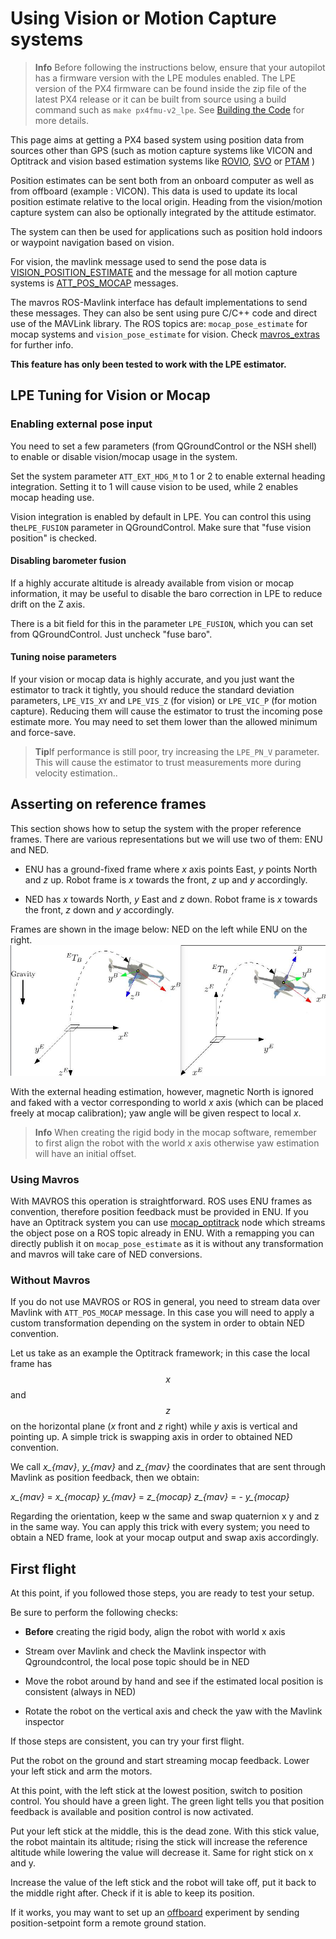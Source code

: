 # Using Vision or Motion Capture systems

> **Info** Before following the instructions below, ensure that your autopilot has a firmware version with the LPE modules enabled. The LPE version of the PX4 firmware can be found inside the zip file of the latest PX4 release or it can be built from source using a build command such as `make px4fmu-v2_lpe`. See [Building the Code](../setup/building_px4.md) for more details.

This page aims at getting a PX4 based system using position data from sources other than GPS (such as motion capture systems like VICON and Optitrack and vision based estimation systems like [ROVIO](https://github.com/ethz-asl/rovio), [SVO](https://github.com/uzh-rpg/rpg_svo) or [PTAM](https://github.com/ethz-asl/ethzasl_ptam) )

Position estimates can be sent both from an onboard computer as well as from offboard (example : VICON).  This data is used to update its local position estimate relative to the local origin. Heading from the vision/motion capture system can also be optionally integrated by the attitude estimator.

The system can then be used for applications such as position hold indoors or waypoint navigation based on vision.

For vision, the mavlink message used to send the pose data is [VISION_POSITION_ESTIMATE](http://mavlink.org/messages/common#VISION_POSITION_ESTIMATE) and the message for all motion capture systems is [ATT_POS_MOCAP](http://mavlink.org/messages/common#ATT_POS_MOCAP) messages.

The mavros ROS-Mavlink interface has default implementations to send these messages. They can also be sent using pure C/C++ code and direct use of the MAVLink library. The ROS topics are: `mocap_pose_estimate` for mocap systems and `vision_pose_estimate` for vision. Check [mavros_extras](http://wiki.ros.org/mavros_extras) for further info.

**This feature has only been tested to work with the LPE estimator.**

## LPE Tuning for Vision or Mocap

### Enabling external pose input
You need to set a few parameters (from QGroundControl or the NSH shell) to enable or disable vision/mocap usage in the system.

Set the system parameter `ATT_EXT_HDG_M` to 1 or 2 to enable external heading integration. Setting it to 1 will cause vision to be used, while 2 enables mocap heading use. 

Vision integration is enabled by default in LPE. You can control this using the`LPE_FUSION` parameter in QGroundControl. Make sure that "fuse vision position" is checked.

#### Disabling barometer fusion
If a highly accurate altitude is already available from vision or mocap information, it may be useful to disable the baro correction in LPE to reduce drift on the Z axis.

There is a bit field for this in the parameter `LPE_FUSION`, which you can set from QGroundControl. Just uncheck "fuse baro".

#### Tuning noise parameters

If your vision or mocap data is highly accurate, and you just want the estimator to track it tightly, you should reduce the standard deviation parameters, `LPE_VIS_XY` and `LPE_VIS_Z` (for vision) or `LPE_VIC_P` (for motion capture). Reducing them will cause the estimator to trust the incoming pose estimate more. You may need to set them lower than the allowed minimum and force-save. 

> **Tip**If performance is still poor, try increasing the `LPE_PN_V` parameter. This will cause the estimator to trust measurements more during velocity estimation..

## Asserting on reference frames
This section shows how to setup the system with the proper reference frames. There are various representations but we will use two of them: ENU and NED. 

* ENU has a ground-fixed frame where *x* axis points East, *y* points North and *z* up. Robot frame is *x* towards the front, *z* up and *y* accordingly.

* NED has *x* towards North, *y* East and *z* down. Robot frame is *x* towards the front, *z* down and *y* accordingly.

Frames are shown in the image below: NED on the left while ENU on the right.
![Reference frames](../../assets/lpe/ref_frames.png)

With the external heading estimation, however, magnetic North is ignored and faked with a vector corresponding to world *x* axis (which can be placed freely at mocap calibration); yaw angle will be given respect to local *x*.

> **Info** When creating the rigid body in the mocap software, remember to first align the robot with the world *x* axis otherwise yaw estimation will have an initial offset.

### Using Mavros

With MAVROS this operation is straightforward. ROS uses ENU frames as convention, therefore position feedback must be provided in ENU. If you have an Optitrack system you can use [mocap_optitrack](https://github.com/ros-drivers/mocap_optitrack) node which streams the object pose on a ROS topic already in ENU. With a remapping you can directly publish it on `mocap_pose_estimate` as it is without any transformation and mavros will take care of NED conversions.

### Without Mavros
If you do not use MAVROS or ROS in general, you need to stream data over Mavlink with `ATT_POS_MOCAP` message. In this case you will need to apply a custom transformation depending on the system in order to obtain NED convention.

Let us take as an example the Optitrack framework; in this case the local frame has $$x$$ and $$z$$ on the horizontal plane (*x* front and *z* right) while *y* axis is vertical and pointing up. A simple trick is swapping axis in order to obtained NED convention. 

We call *x_{mav}*, *y_{mav}* and *z_{mav}* the coordinates that are sent through Mavlink as position feedback, then we obtain:

*x_{mav}* = *x_{mocap}*
*y_{mav}* = *z_{mocap}*
*z_{mav}* = - *y_{mocap}*

Regarding the orientation, keep w the same and swap quaternion x y and z in the same way. You can apply this trick with every system; you need to obtain a NED frame, look at your mocap output and swap axis accordingly.

## First flight
At this point, if you followed those steps, you are ready to test your setup. 

Be sure to perform the following checks:

* **Before** creating the rigid body, align the robot with world x axis

* Stream over Mavlink and check the Mavlink inspector with Qgroundcontrol, the local pose topic should be in NED

* Move the robot around by hand and see if the estimated local position is consistent (always in NED)

* Rotate the robot on the vertical axis and check the yaw with the Mavlink inspector

If those steps are consistent, you can try your first flight.

Put the robot on the ground and start streaming mocap feedback. Lower your left stick and arm the motors.

At this point, with the left stick at the lowest position, switch to position control. You should have a green light. The green light tells you that position feedback is available and position control is now activated. 

Put your left stick at the middle, this is the dead zone. With this stick value, the robot maintain its altitude; rising the stick will increase the reference altitude while lowering the value will decrease it. Same for right stick on x and y. 

Increase the value of the left stick and the robot will take off, put it back to the middle right after. Check if it is able to keep its position.

If it works, you may want to set up an [offboard](offboard_control.md) experiment by sending position-setpoint form a remote ground station.












